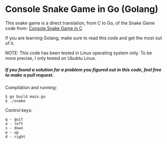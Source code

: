 
# Console Snake Game in Go (Golang)

This snake game is a direct translation, from C to Go, of the Snake Game code from: [Console Snake Game in C](https://github.com/serene-dev/snake-c)

If you are learning Golang, make sure to read this code and get the most out of it.

NOTE: This code has been tested in Linux operating system only. To be more precise, I only tested on Ububtu Linux.

##### If you found a solution for a problem you figured out in this code, feel free to make a pull request.

Compilation and running:
```
$ go build main.go
$ ./snake
```

Control keys:
```
q - quit
a - left
s - down
w - up
d - right
```
